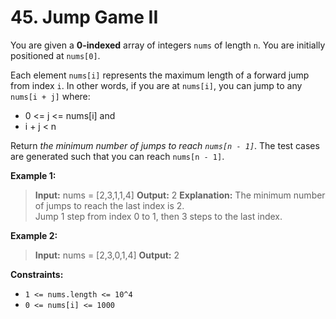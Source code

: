 # 45. Jump Game II

You are given a **0-indexed** array of integers `nums` of length `n`. You are initially positioned at `nums[0]`.

Each element `nums[i]` represents the maximum length of a forward jump from index `i`. 
In other words, if you are at `nums[i]`, you can jump to any `nums[i + j]` where:
* 0 <= j <= nums[i] and
* i + j < n

Return *the minimum number of jumps to reach `nums[n - 1]`*. 
The test cases are generated such that you can reach `nums[n - 1]`.

**Example 1:**
> **Input:** nums = [2,3,1,1,4]
> **Output:** 2
> **Explanation:** The minimum number of jumps to reach the last index is 2.   
> Jump 1 step from index 0 to 1, then 3 steps to the last index.

**Example 2:**
> **Input:** nums = [2,3,0,1,4]
> **Output:** 2


**Constraints:**
* `1 <= nums.length <= 10^4`
* `0 <= nums[i] <= 1000`
